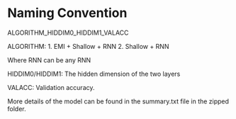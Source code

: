 # Naming Convention
ALGORITHM_HIDDIM0_HIDDIM1_VALACC

ALGORITHM:
    1. EMI + Shallow + RNN
    2. Shallow + RNN

Where RNN can be any RNN

HIDDIM0/HIDDIM1: The hidden dimension of the two layers

VALACC: Validation accuracy.

More details of the model can be found in the summary.txt file in the zipped folder.

